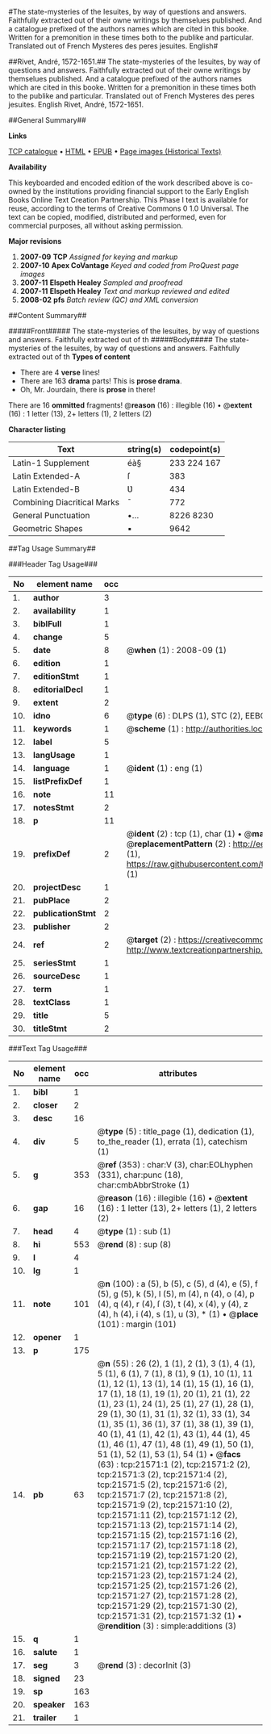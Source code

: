 #The state-mysteries of the Iesuites, by way of questions and answers. Faithfully extracted out of their owne writings by themselues published. And a catalogue prefixed of the authors names which are cited in this booke. Written for a premonition in these times both to the publike and particular. Translated out of French Mysteres des peres jesuites. English#

##Rivet, André, 1572-1651.##
The state-mysteries of the Iesuites, by way of questions and answers. Faithfully extracted out of their owne writings by themselues published. And a catalogue prefixed of the authors names which are cited in this booke. Written for a premonition in these times both to the publike and particular. Translated out of French
Mysteres des peres jesuites. English
Rivet, André, 1572-1651.

##General Summary##

**Links**

[TCP catalogue](http://www.ota.ox.ac.uk/tcp/)  • 
[HTML](http://tei.it.ox.ac.uk/tcp/Texts-HTML/free/A01/A01948.html)  • 
[EPUB](http://tei.it.ox.ac.uk/tcp/Texts-EPUB/free/A01/A01948.epub) • 
[Page images (Historical Texts)](https://data.historicaltexts.jisc.ac.uk/view?pubId=eebo-99856055e&pageId=eebo-99856055e-21571-1)

**Availability**

This keyboarded and encoded edition of the
	       work described above is co-owned by the institutions
	       providing financial support to the Early English Books
	       Online Text Creation Partnership. This Phase I text is
	       available for reuse, according to the terms of Creative
	       Commons 0 1.0 Universal. The text can be copied,
	       modified, distributed and performed, even for
	       commercial purposes, all without asking permission.

**Major revisions**

1. __2007-09__ __TCP__ *Assigned for keying and markup*
1. __2007-10__ __Apex CoVantage__ *Keyed and coded from ProQuest page images*
1. __2007-11__ __Elspeth Healey__ *Sampled and proofread*
1. __2007-11__ __Elspeth Healey__ *Text and markup reviewed and edited*
1. __2008-02__ __pfs__ *Batch review (QC) and XML conversion*

##Content Summary##

#####Front#####
The state-mysteries of the Iesuites, by way of questions and answers. Faithfully extracted out of th
#####Body#####
The state-mysteries of the Iesuites, by way of questions and answers. Faithfully extracted out of th
**Types of content**

  * There are 4 **verse** lines!
  * There are 163 **drama** parts! This is **prose drama**.
  * Oh, Mr. Jourdain, there is **prose** in there!

There are 16 **ommitted** fragments! 
 @__reason__ (16) : illegible (16)  •  @__extent__ (16) : 1 letter (13), 2+ letters (1), 2 letters (2)

**Character listing**


|Text|string(s)|codepoint(s)|
|---|---|---|
|Latin-1 Supplement|éà§|233 224 167|
|Latin Extended-A|ſ|383|
|Latin Extended-B|Ʋ|434|
|Combining             Diacritical Marks|̄|772|
|General Punctuation|•…|8226 8230|
|Geometric Shapes|▪|9642|

##Tag Usage Summary##

###Header Tag Usage###

|No|element name|occ|attributes|
|---|---|---|---|
|1.|__author__|3||
|2.|__availability__|1||
|3.|__biblFull__|1||
|4.|__change__|5||
|5.|__date__|8| @__when__ (1) : 2008-09 (1)|
|6.|__edition__|1||
|7.|__editionStmt__|1||
|8.|__editorialDecl__|1||
|9.|__extent__|2||
|10.|__idno__|6| @__type__ (6) : DLPS (1), STC (2), EEBO-CITATION (1), PROQUEST (1), VID (1)|
|11.|__keywords__|1| @__scheme__ (1) : http://authorities.loc.gov/ (1)|
|12.|__label__|5||
|13.|__langUsage__|1||
|14.|__language__|1| @__ident__ (1) : eng (1)|
|15.|__listPrefixDef__|1||
|16.|__note__|11||
|17.|__notesStmt__|2||
|18.|__p__|11||
|19.|__prefixDef__|2| @__ident__ (2) : tcp (1), char (1)  •  @__matchPattern__ (2) : ([0-9\-]+):([0-9IVX]+) (1), (.+) (1)  •  @__replacementPattern__ (2) : http://eebo.chadwyck.com/downloadtiff?vid=$1&page=$2 (1), https://raw.githubusercontent.com/textcreationpartnership/Texts/master/tcpchars.xml#$1 (1)|
|20.|__projectDesc__|1||
|21.|__pubPlace__|2||
|22.|__publicationStmt__|2||
|23.|__publisher__|2||
|24.|__ref__|2| @__target__ (2) : https://creativecommons.org/publicdomain/zero/1.0/ (1), http://www.textcreationpartnership.org/docs/. (1)|
|25.|__seriesStmt__|1||
|26.|__sourceDesc__|1||
|27.|__term__|1||
|28.|__textClass__|1||
|29.|__title__|5||
|30.|__titleStmt__|2||


###Text Tag Usage###

|No|element name|occ|attributes|
|---|---|---|---|
|1.|__bibl__|1||
|2.|__closer__|2||
|3.|__desc__|16||
|4.|__div__|5| @__type__ (5) : title_page (1), dedication (1), to_the_reader (1), errata (1), catechism (1)|
|5.|__g__|353| @__ref__ (353) : char:V (3), char:EOLhyphen (331), char:punc (18), char:cmbAbbrStroke (1)|
|6.|__gap__|16| @__reason__ (16) : illegible (16)  •  @__extent__ (16) : 1 letter (13), 2+ letters (1), 2 letters (2)|
|7.|__head__|4| @__type__ (1) : sub (1)|
|8.|__hi__|553| @__rend__ (8) : sup (8)|
|9.|__l__|4||
|10.|__lg__|1||
|11.|__note__|101| @__n__ (100) : a (5), b (5), c (5), d (4), e (5), f (5), g (5), k (5), l (5), m (4), n (4), o (4), p (4), q (4), r (4), ſ (3), t (4), x (4), y (4), z (4), h (4), i (4), s (1), u (3), * (1)  •  @__place__ (101) : margin (101)|
|12.|__opener__|1||
|13.|__p__|175||
|14.|__pb__|63| @__n__ (55) : 26 (2), 1 (1), 2 (1), 3 (1), 4 (1), 5 (1), 6 (1), 7 (1), 8 (1), 9 (1), 10 (1), 11 (1), 12 (1), 13 (1), 14 (1), 15 (1), 16 (1), 17 (1), 18 (1), 19 (1), 20 (1), 21 (1), 22 (1), 23 (1), 24 (1), 25 (1), 27 (1), 28 (1), 29 (1), 30 (1), 31 (1), 32 (1), 33 (1), 34 (1), 35 (1), 36 (1), 37 (1), 38 (1), 39 (1), 40 (1), 41 (1), 42 (1), 43 (1), 44 (1), 45 (1), 46 (1), 47 (1), 48 (1), 49 (1), 50 (1), 51 (1), 52 (1), 53 (1), 54 (1)  •  @__facs__ (63) : tcp:21571:1 (2), tcp:21571:2 (2), tcp:21571:3 (2), tcp:21571:4 (2), tcp:21571:5 (2), tcp:21571:6 (2), tcp:21571:7 (2), tcp:21571:8 (2), tcp:21571:9 (2), tcp:21571:10 (2), tcp:21571:11 (2), tcp:21571:12 (2), tcp:21571:13 (2), tcp:21571:14 (2), tcp:21571:15 (2), tcp:21571:16 (2), tcp:21571:17 (2), tcp:21571:18 (2), tcp:21571:19 (2), tcp:21571:20 (2), tcp:21571:21 (2), tcp:21571:22 (2), tcp:21571:23 (2), tcp:21571:24 (2), tcp:21571:25 (2), tcp:21571:26 (2), tcp:21571:27 (2), tcp:21571:28 (2), tcp:21571:29 (2), tcp:21571:30 (2), tcp:21571:31 (2), tcp:21571:32 (1)  •  @__rendition__ (3) : simple:additions (3)|
|15.|__q__|1||
|16.|__salute__|1||
|17.|__seg__|3| @__rend__ (3) : decorInit (3)|
|18.|__signed__|23||
|19.|__sp__|163||
|20.|__speaker__|163||
|21.|__trailer__|1||
